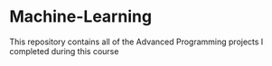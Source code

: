 # Machine-Learning
This repository contains all of the Advanced Programming projects I completed during this course
